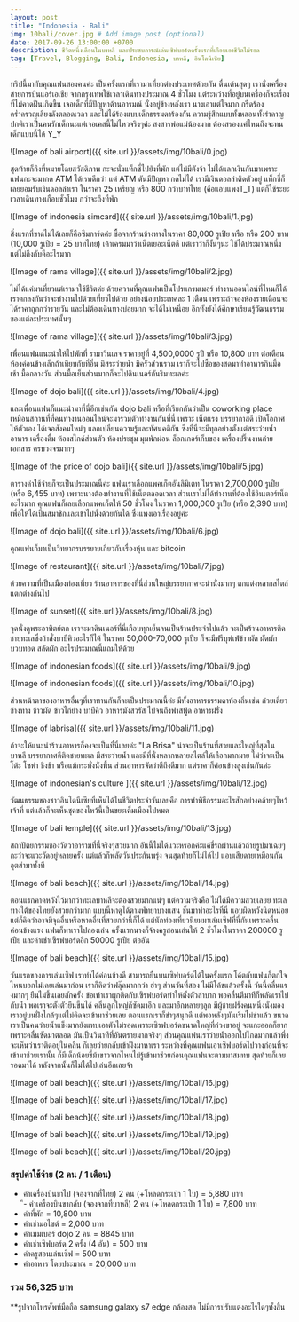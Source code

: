 ```yaml
---
layout: post
title: "Indonesia - Bali"
img: 10bali/cover.jpg # Add image post (optional)
date: 2017-09-26 13:00:00 +0700
description: ชีวิตหนึ่งเดือนในบาหลี และประสบการณ์เล่นเซิฟบอร์ดครั้งแรกที่เกือบเอาชีวิตไม่รอด
tag: [Travel, Blogging, Bali, Indonesia, บาหลี, อินโดนีเซีย]
---
```


ทริปนี้มากับคุณแฟนสองคนค่ะ เป็นครั้งแรกที่เรามาเที่ยวต่างประเทศด้วยกัน ตื่นเต้นสุดๆ เรานั่งเครื่องสายการบินแอร์เอเชีย จากกรุงเทพใช้เวลาเดินทางประมาณ 4 ชั่วโมง แต่ระหว่างที่อยู่บนเครื่องก็จะเรื่องที่ไม่คาดฝันเกิดขึ้น เจอเด็กที่มีปัญหาด้านอารมณ์ นั่งอยู่ข้างหลังเรา นางเอาแต่ใจมาก กรีดร้องคร่ำครวญเสียงดังตลอดเวลา และไม่ได้ร้องแบบเด็กธรรมดาร้องกัน ความรู้สึกแบบทั้งหลอนทั้งรำคาญ ปกติเราเป็นคนรักเด็กนะแต่เจอเคสนี้ไม่ไหวจริงๆค่ะ สงสารพ่อแม่น้องมาก ต้องสรองแค่ไหนถึงจะทนเด็กแบบนี้ได้ Y_Y

![Image of bali airport]({{ site.url }}/assets/img/10bali/0.jpg)

 สุดท้ายก็ถึงที่หมายโดยสวัสดิภาพ กะจะนั่งแท็กซี่ไปยังที่พัก แต่ไม่มีตังจ้า ไม่ได้แลกเงินกันมาเพราะแฟนกะจะมากด ATM ได้เรทดีกว่า แต่ ATM ดันมีปัญหา กดไม่ได้ เรามีเงินดอลล่าติดตัวอยู่ แท็กซี่ก็เลยยอมรับเงินดอลล่าเรา ในราคา 25 เหรียญ หรือ 800 กว่าบาทไทย (คือแอบแพงT_T) แต่ก็ใช้ระยะเวลาเดินทางเกือบชั่วโมง กว่าจะถึงที่พัก

![Image of indonesia simcard]({{ site.url }}/assets/img/10bali/1.jpg)

สิ่งแรกที่ขาดไม่ได้เลยก็คือซิมการ์ดค่ะ ซื้อจากร้านข้างทางในราคา 80,000 รูเปีย หรือ หรือ 200 บาท (10,000 รูเปีย = 25 บาทไทย) เค้าเครมมาว่าเน็ตเยอะเน็ตดี แต่เราว่าก็งั้นๆนะ ใช้ได้ประมาณหนึ่งแต่ไม่ถึงกับดีอะไรมาก

![Image of rama village]({{ site.url }}/assets/img/10bali/2.jpg)

ไม่ได้แค่มาเที่ยวแต่เรามาใช้ชีวิตค่ะ ด้วยความที่คุณแฟนเป็นโปรแกรมเมอร์ ทำงานออนไลน์ที่ไหนก็ได้ เราตกลงกันว่าจะทำงานไปด้วยเที่ยวไปด้วย อย่างน้อยประเทศละ 1 เดือน เพราะถ้าจองห้องรายเดือนจะได้ราคาถูกกว่ารายวัน และไม่ต้องเดินทางบ่อยมาก จะได้ไม่เหนื่อย อีกทั้งยังได้ศีกษาเรียนรู้วัฒนธรรมของแต่ละประเทศนั้นๆ

![Image of rama village]({{ site.url }}/assets/img/10bali/3.jpg)

เพื่อนแฟนแนะนำให้ไปพักที่ รามาวินเลจ ราคาอยู่ที่ 4,500,0000 รูปี หรือ 10,800 บาท ต่อเดือน ห้องค่อนข้างเล็กถ้าเทียบกับที่อื่น มีสระว่ายน้ำ มีครัวส่วนรวม เราก็จะไปซื้อของสดมาทำอาหารกินมื้อเช้า มื้อกลางวัน ส่วนมื้อเย็นส่วนมากก็จะไปดินเนอร์กันริมทะเลค่ะ

![Image of dojo bali]({{ site.url }}/assets/img/10bali/4.jpg)

และเพื่อนแฟนก็แนะนำมาที่นี่อีกเช่นกัน dojo bali หรือที่เรียกกันว่าเป็น coworking place เหมือนสถานที่ที่คนทำงานออนไลน์จะมารวมตัวทำงานกันที่นี่ เพราะ เน็ตแรง บรรยากาสดี เปิดโอกาศให้ตัวเอง ได้เจอสังคมใหม่ๆ แลกเปลี่ยนความรู้และทัศนคติกัน ซึ่งที่นี่จะมีทุกอย่างตั้งแต่สระว่ายน้ำ อาหาร เครื่องดื่ม ห้องสไกด์ส่วนตัว ห้องประชุม มุมพักผ่อน ล็อกเกอร์เก็บของ เครื่องปริ๊นงานถ่ายเอกสาร ครบวงจรมากๆ

![Image of the price of dojo bali]({{ site.url }}/assets/img/10bali/5.jpg)

ตารางค่าใช้จ่ายก็จะเป็นประมาณนี้ค่ะ แฟนเราเลือกแพคเก็ตอันลิมิเตท ในราคา 2,700,000 รูเปีย (หรือ 6,455 บาท) เพราะนางต้องทำงานที่ใช้เน็ตตลอดเวลา ส่วนเราไม่ได้ทำงานที่ต้องใช้อินเตอร์เน็ตอะไรมาก คุณแฟนก็เลยเลือกแพคเก็ตให้ 50 ชั่วโมง ในราคา 1,000,000 รูเปีย (หรือ 2,390 บาท) เพื่อให้ได้เป็นสมาชิกและเข้าไปนั่งด้วยกันได้ ซึ่งแพงเอาเรื่องอยู่ค่ะ

![Image of dojo bali]({{ site.url }}/assets/img/10bali/6.jpg)

คุณแฟนก็มาเป็นวิทยากรบรรยายเกี่ยวกับเรื่องหุ้น และ bitcoin  

![Image of restaurant]({{ site.url }}/assets/img/10bali/7.jpg)

ด้วยความที่เป็นเมืองท่องเที่ยว ร้านอาหารของที่นี่ส่วนใหญ่บรรยากาศจะน่านั่งมากๆ ตกแต่งหลากสไตล์แตกต่างกันไป

![Image of sunset]({{ site.url }}/assets/img/10bali/8.jpg)

จุดนั่งดูพระอาทิตย์ตก เราจะมาดินเนอร์ที่นี่เกือบทุกเย็นจนเป็นร้านประจำไปแล้ว จะเป็นร้านอาหารติดชายทะเลซึ่งถ้าสั่งบาบีคิวอะไรก็ได้ ในราคา 50,000-70,000 รูเปีย ก็จะมีฟรีบุฟเฟ่ข้าวผัด ผัดผัก บวบทอด สลัดผัก อะไรประมาณนี้แถมให้ด้วย

![Image of indonesian foods]({{ site.url }}/assets/img/10bali/9.jpg)

![Image of indonesian foods]({{ site.url }}/assets/img/10bali/10.jpg)

ส่วนหน้าตาของอาหารอื่นๆที่เราทานกันก็จะเป็นประมาณนี้ค่ะ มีทั้งอาหารธรรมดาท้องถิ่นเช่น ก๋วยเตี๋ยวข้างทาง ข้าวผัด ข้าวไก่ย่าง บาบีคิว อาหารมังสวรัส ไปจนถึงฟาสฟู้ด อาหารฝรั่ง

![Image of labrisa]({{ site.url }}/assets/img/10bali/11.jpg)

ถ้าจะให้แนะนำร้านอาหารก็คงจะเป็นที่นี่เลยค่ะ "La Brisa" น่าจะเป็นร้านที่สวยและใหญ่ที่สุดในบาหลี บรรยากาศดีติดชายทะเล มีสระว่ายน้ำ และมีที่นั่งหลากหลายสไตล์ให้เลือกมากมาย ไม่ว่าจะเป็น โต้ะ โซฟา ชิงช้า หรือแม้กระทั่งนั่งพื้น ส่วนอาหารจัดว่าดีถึงดีมาก แต่ราคาก็ค่อนข้างสูงเช่นกันค่ะ

![Image of indonesian's culture ]({{ site.url }}/assets/img/10bali/12.jpg)

วัฒนธรรมของชาวอินโดนีเซียที่เห็นได้ในชีวิตประจำวันเลยคือ การทำพิธีกรรมอะไรสักอย่างคล้ายๆไหว้เจ้าที่ แต่แล้วก็จะเห็นชุดของไหว้นี้เป็นขยะเต็มเมืองไปหมด

![Image of bali temple]({{ site.url }}/assets/img/10bali/13.jpg)

สถาปัตยกรรมของวัดวาอารามที่นี่จริงๆสวยมาก อันนี้ไม่ได้แวะหรอกค่ะแค่ขี่รถผ่านแล้วถ่ายรูปมาเฉยๆ กะว่าจะแวะวัดอยู่หลายครั้ง แต่แล้วก็พลัดวันประกันพรุ่ง จนสุดท้ายก็ไม่ได้ไป แอบเสียดายเหมือนกันอุตส่ามาทั้งที

![Image of bali beach]({{ site.url }}/assets/img/10bali/14.jpg)

ตอนแรกคาดหวังไว้มากว่าทะเลบาหลีจะต้องสวยมากแน่ๆ แต่ความจริงคือ ไม่ได้มีความสวยเลยย ทะเลทางใต้ของไทยยังสวยกว่ามาก แบบนี้หาดูได้ตามพัทยาบางแสน ชั้นมาทำอะไรที่นี่ แอบผิดหวังนิดหน่อย แต่ก็คิดว่าอาจมีจุดอื่นหรือหาดอื่นที่สวยกว่านี้ก็ได้ แต่นักท่องเที่ยวนิยมมาเล่นเซิฟที่นี่กันเพราะคลื่นค่อนข้างแรง แฟนก็พาเราไปลองเล่น ครั้งแรกนางก็จ้างครูสอนเล่นให้ 2 ชั่วโมงในราคา 200000 รูเปีย และค่าเช่าเซิรฟบอร์ดอีก 50000 รูเปีย ต่ออัน

![Image of bali beach]({{ site.url }}/assets/img/10bali/15.jpg)

วันแรกของการเล่นเซิฟ เราทำได้ค่อนข้างดี สามารถยืนบนเซิฟบอร์ดได้ในครั้งแรก โค้ตกับแฟนก็ตกใจ ไหนบอกไม่เคยเล่นมาก่อน เราก็คิดว่าฟลุ๊คมากกว่า ฮ่าๆ ส่วนวันที่สอง ไม่มีโค้ชแล้วครั้งนี้ วันนี้คลื่นแรงมากๆ ยืนไม่ขึ้นเลยสักครั้ง ข้อเท้าเราผูกติดกับเซิรฟบอร์ดทำให้ตั้งตัวลำบาก พอคลื่นตีมาทีก็พลัดเราไปกับน้ำ พอเราจะตั้งตัวยืนขี้นได้ คลื่นลูกใหญ่ก็ซัดมาอีก และมาอีกหลายๆลูก มีผู้ชายฝรั่งคนหนึ่งนั่งมองเราอยู่บนฝั่งไกล้ๆแต่ไม่คิดจะเข้ามาช่วยเลย ตอนแรกเราก็ขำๆสนุกดี  แต่พอหลังๆมันเริ่มไม่ขำแล้ว ขนาดเราเป็นคนว่ายน้ำแข็งมากยังแทบเอาตัวไม่รอดเพราะเซิรฟบอร์ดขนาดใหญ่ที่ถ่วงขาอยู่ จะแกะออกก็ยากเพราะคลื่นซัดมาตลอด มันเป็นวินาทีที่อันตรายมากจริงๆ ส่วนคุณแฟนเราว่ายน้ำออกไปไกลมากแล้วพึ่งจะเห็นว่าเราติดอยู่ในคลื่น ก็เลยว่ายกลับเข้าฝั่งมาหาเรา ระหว่างที่คุณแฟนเอาเซิฟบอร์ดไปวางก่อนที่จะเข้ามาช่วยเรานั้น ก็มีเด็กน้อยขี่ม้าขาวจากไหนไม่รู้เข้ามาช่วยก่อนคุณแฟนจะตามมาสมทบ สุดท้ายก็เลยรอดมาได้ หลังจากนั้นก็ไม่ได้ไปเล่นอีกเลยจ้า

![Image of bali beach]({{ site.url }}/assets/img/10bali/16.jpg)

![Image of bali beach]({{ site.url }}/assets/img/10bali/17.jpg)

![Image of bali beach]({{ site.url }}/assets/img/10bali/18.jpg)

![Image of bali beach]({{ site.url }}/assets/img/10bali/19.jpg)

![Image of bali beach]({{ site.url }}/assets/img/10bali/20.jpg)

### สรุปค่าใช้จ่าย (2 คน / 1 เดือน)    
- ค่าเครื่องบินขาไป (จองจากที่ไทย) 2 คน (+โหลดกระเป๋า 1 ใบ) = 5,880 บาท  
ึ- ค่าเครื่องบินขากลับ (จองจากที่บาหลี) 2 คน (+โหลดกระเป๋า 1 ใบ) = 7,800 บาท    
- ค่าที่พัก = 10,800 บาท  
- ค่าเช่ามอไซต์ = 2,000 บาท
- ค่าเมมเบอร์ dojo 2 คน = 8845 บาท
- ค่าเช่าเซิฟบอร์ด 2 ครั้ง (4 อัน) = 500 บาท
- ค่าครูสอนเล่นเซิฟ = 500 บาท  
- ค่าอาหาร โดยประมาณ = 20,000 บาท

### รวม 56,325 บาท


**รูปจากโทรศัพท์มือถือ samsung galaxy s7 edge กล้องสด ไม่มีการปรับแต่งอะไรใดๆทั้งสิ้น

